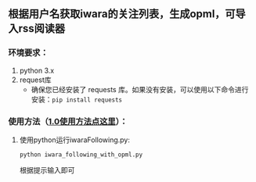 ## 根据用户名获取iwara的关注列表，生成opml，可导入rss阅读器
### 环境要求：
1. python 3.x
2. request库
    - 确保您已经安装了 requests 库。如果没有安装，可以使用以下命令进行安装：`pip install requests `
### 使用方法（[1.0使用方法点这里](./v1.0/README.md)）：
1. 使用python运行iwaraFollowing.py:

    `python iwara_following_with_opml.py`
    
    根据提示输入即可
